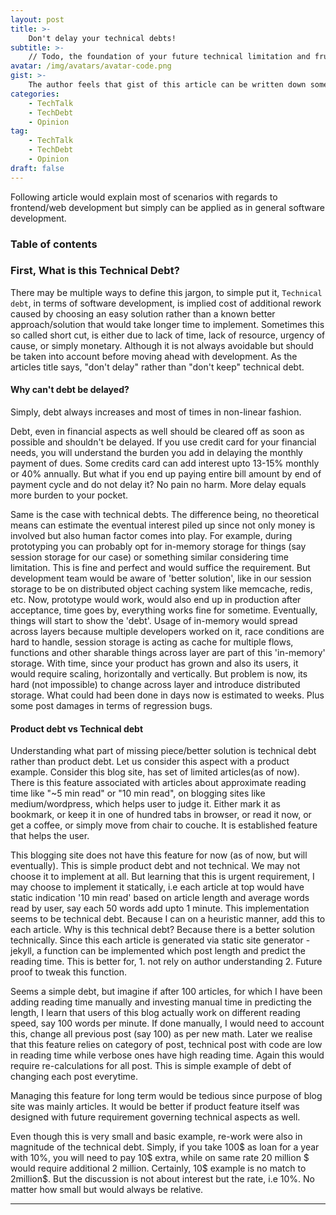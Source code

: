 ```yaml
---
layout: post
title: >-
    Don't delay your technical debts!
subtitle: >-
    // Todo, the foundation of your future technical limitation and frustration that you planned today.
avatar: /img/avatars/avatar-code.png
gist: >-
    The author feels that gist of this article can be written down some other time due to shortage of time!
categories:
    - TechTalk
    - TechDebt
    - Opinion
tag:
    - TechTalk
    - TechDebt
    - Opinion
draft: false
---
```


Following article would explain most of scenarios with regards to frontend/web development but simply can be applied as in general software development.

### Table of contents

<!-- toc -->

<!-- tocstop -->

### First, What is this Technical Debt?

There may be multiple ways to define this jargon, to simple put it, `Technical debt`, in terms of software development, is implied cost of additional rework caused by choosing an easy solution rather than a known better approach/solution that would take longer time to implement. Sometimes this so called short cut, is either due to lack of time, lack of resource, urgency of cause, or simply monetary. Although it is not always avoidable but should be taken into account before moving ahead with development. As the articles title says, "don't delay" rather than "don't keep" technical debt.

#### Why can't debt be delayed?

Simply, debt always increases and most of times in non-linear fashion.

Debt, even in financial aspects as well should be cleared off as soon as possible and shouldn't be delayed. If you use credit card for your financial needs, you will understand the burden you add in delaying the monthly payment of dues. Some credits card can add interest upto 13-15% monthly or 40% annually. But what if you end up paying entire bill amount by end of payment cycle and do not delay it? No pain no harm. More delay equals more burden to your pocket.

Same is the case with technical debts. The difference being, no theoretical means can estimate the eventual interest piled up since not only money is involved but also human factor comes into play. For example, during prototyping you can probably opt for in-memory storage for things (say session storage for our case) or something similar considering time limitation. This is fine and perfect and would suffice the requirement. But development team would be aware of 'better solution', like in our session storage to be on distributed object caching system like memcache, redis, etc. Now, prototype would work, would also end up in production after acceptance, time goes by, everything works fine for sometime. Eventually, things will start to show the 'debt'. Usage of in-memory would spread across layers because multiple developers worked on it, race conditions are hard to handle, session storage is acting as cache for multiple flows, functions and other sharable things across layer are part of this 'in-memory' storage. With time, since your product has grown and also its users, it would require scaling, horizontally and vertically. But problem is now, its hard (not impossible) to change across layer and introduce distributed storage. What could had been done in days now is estimated to weeks. Plus some post damages in terms of regression bugs.

#### Product debt vs Technical debt

Understanding what part of missing piece/better solution is technical debt rather than product debt. Let us consider this aspect with a product example. Consider this blog site, has set of limited articles(as of now). There is this feature associated with articles about approximate reading time like "~5 min read" or "10 min read", on blogging sites like medium/wordpress, which helps user to judge it. Either mark it as bookmark, or keep it in one of hundred tabs in browser, or read it now, or get a coffee, or simply move from chair to couche. It is established feature that helps the user.

This blogging site does not have this feature for now (as of now, but will eventually). This is simple product debt and not technical. We may not choose it to implement at all. But learning that this is urgent requirement, I may choose to implement it statically, i.e each article at top would have static indication '10 min read' based on article length and average words read by user, say each 50 words add upto 1 minute. This implementation seems to be technical debt. Because I can on a heuristic manner, add this to each article. Why is this technical debt? Because there is a better solution technically. Since this each article is generated via static site generator - jekyll, a function can be implemented which post length and predict the reading time. This is better for, 1. not rely on author understanding 2. Future proof to tweak this function.

Seems a simple debt, but imagine if after 100 articles, for which I have been adding reading time manually and investing manual time in predicting the length, I learn that users of this blog actually work on different reading speed, say 100 words per minute. If done manually, I would need to account this, change all previous post (say 100) as per new math. Later we realise that this feature relies on category of post, technical post with code are low in reading time while verbose ones have high reading time. Again this would require re-calculations for all post. This is simple example of debt of changing each post everytime.

Managing this feature for long term would be tedious since purpose of blog site was mainly articles. It would be better if product feature itself was designed with future requirement governing technical aspects as well.

Even though this is very small and basic example, re-work were also in magnitude of the technical debt. Simply, if you take 100$ as loan for a year with 10%, you will need to pay 10$ extra, while on same rate 20 million $ would require additional 2 million. Certainly, 10$ example is no match to 2million\$. But the discussion is not about interest but the rate, i.e 10%. No matter how small but would always be relative.

---
